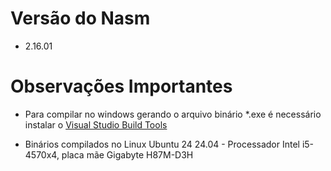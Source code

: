 # Versão do Nasm

- 2.16.01

# Observações Importantes

- Para compilar no windows gerando o arquivo binário \*.exe é necessário instalar o [Visual Studio Build Tools](https://visualstudio.microsoft.com/pt-br/visual-cpp-build-tools/)

- Binários compilados no Linux Ubuntu 24 24.04 - Processador Intel i5-4570x4, placa mãe Gigabyte H87M-D3H
